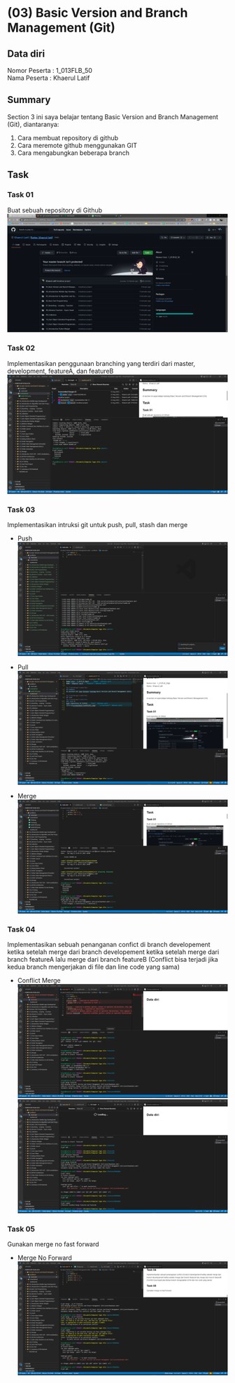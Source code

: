 # (03) Basic Version and Branch Management (Git)
## Data diri 
Nomor Peserta : 1_013FLB_50 </br>
Nama Peserta : Khaerul Latif

## Summary 
Section 3 ini saya belajar tentang Basic Version and Branch Management (Git), diantaranya:
1. Cara membuat repository di github
2. Cara meremote github menggunakan GIT
3. Cara mengabungkan beberapa branch


## Task
### Task 01
Buat sebuah repository di Github
![imgTask01](screenshoot/task01(03).png)

### Task 02
Implementasikan penggunaan branching yang terdiri dari master, development, featureA, dan featureB
![imgTask02](screenshoot/task02(03).png)

### Task 03
Implementasikan intruksi git untuk push, pull, stash dan merge
* Push
![imgPush](screenshoot/Push.png)

* Pull
![imgPull](screenshoot/Pull.png)

* Merge
![imgMerge](screenshoot/Merge.png)
### Task 04
Implementasikan sebuah penanganan confict di branch developement ketika setelah merge dari branch developement ketika setelah merge dari branch featureA lalu merge dari branch featureB (Conflict bisa terjadi jika kedua branch mengerjakan di file dan line code yang sama)
* Conflict Merge
![imgConflictMerge1](screenshoot/ConflictMerge1.0.png)
![imgConflictMerge2](screenshoot/ConflictMerge2.0.png)
### Task 05
Gunakan merge no fast forward
* Merge No Forward
![imgMergeNoForward](screenshoot/MergeNoFastForward.png)